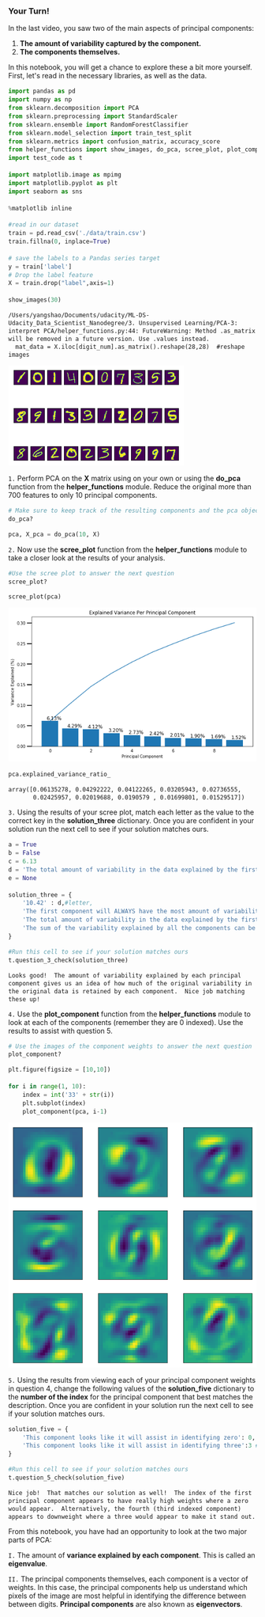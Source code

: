 
### Your Turn!

In the last video, you saw two of the main aspects of principal components:

1. **The amount of variability captured by the component.**
2. **The components themselves.**

In this notebook, you will get a chance to explore these a bit more yourself.  First, let's read in the necessary libraries, as well as the data.


```python
import pandas as pd
import numpy as np
from sklearn.decomposition import PCA
from sklearn.preprocessing import StandardScaler
from sklearn.ensemble import RandomForestClassifier
from sklearn.model_selection import train_test_split
from sklearn.metrics import confusion_matrix, accuracy_score
from helper_functions import show_images, do_pca, scree_plot, plot_component
import test_code as t

import matplotlib.image as mpimg
import matplotlib.pyplot as plt
import seaborn as sns

%matplotlib inline

#read in our dataset
train = pd.read_csv('./data/train.csv')
train.fillna(0, inplace=True)

# save the labels to a Pandas series target
y = train['label']
# Drop the label feature
X = train.drop("label",axis=1)

show_images(30)
```

    /Users/yangshao/Documents/udacity/ML-DS-Udacity_Data_Scientist_Nanodegree/3. Unsupervised Learning/PCA-3: interpret PCA/helper_functions.py:44: FutureWarning: Method .as_matrix will be removed in a future version. Use .values instead.
      mat_data = X.iloc[digit_num].as_matrix().reshape(28,28)  #reshape images



![png](output_1_1.png)


`1.` Perform PCA on the **X** matrix using on your own or using the **do_pca** function from the **helper_functions** module. Reduce the original more than 700 features to only 10 principal components.


```python
# Make sure to keep track of the resulting components and the pca object
do_pca?
```


```python
pca, X_pca = do_pca(10, X)
```

`2.` Now use the **scree_plot** function from the **helper_functions** module to take a closer look at the results of your analysis.


```python
#Use the scree plot to answer the next question
scree_plot?
```


```python
scree_plot(pca)
```


![png](output_7_0.png)



```python
pca.explained_variance_ratio_
```




    array([0.06135278, 0.04292222, 0.04122265, 0.03205943, 0.02736555,
           0.02425957, 0.02019688, 0.0190579 , 0.01699801, 0.01529517])



`3.` Using the results of your scree plot, match each letter as the value to the correct key in the **solution_three** dictionary.  Once you are confident in your solution run the next cell to see if your solution matches ours.


```python
a = True
b = False
c = 6.13
d = 'The total amount of variability in the data explained by the first two principal components'
e = None

solution_three = {
    '10.42' : d,#letter, 
    'The first component will ALWAYS have the most amount of variability explained.': a, #letter,
    'The total amount of variability in the data explained by the first component': c,#letter,
    'The sum of the variability explained by all the components can be greater than 100%': b#letter
}
```


```python
#Run this cell to see if your solution matches ours
t.question_3_check(solution_three)
```

    Looks good!  The amount of variability explained by each principal component gives us an idea of how much of the original variability in the original data is retained by each component.  Nice job matching these up!


`4.` Use the **plot_component** function from the **helper_functions** module to look at each of the components (remember they are 0 indexed).  Use the results to assist with question 5.


```python
# Use the images of the component weights to answer the next question
plot_component?
```


```python
plt.figure(figsize = [10,10])

for i in range(1, 10):
    index = int('33' + str(i))
    plt.subplot(index)
    plot_component(pca, i-1)
```


![png](output_14_0.png)


`5.` Using the results from viewing each of your principal component weights in question 4, change the following values of the **solution_five** dictionary to the **number of the index** for the principal component that best matches the description.  Once you are confident in your solution run the next cell to see if your solution matches ours.


```python
solution_five = {
    'This component looks like it will assist in identifying zero': 0, #number 0-9,
    'This component looks like it will assist in identifying three':3 #number 0-9
}
```


```python
#Run this cell to see if your solution matches ours
t.question_5_check(solution_five)
```

    Nice job!  That matches our solution as well!  The index of the first principal component appears to have really high weights where a zero would appear.  Alternatively, the fourth (third indexed component) appears to downweight where a three would appear to make it stand out.


From this notebook, you have had an opportunity to look at the two major parts of PCA:

`I.` The amount of **variance explained by each component**.  This is called an **eigenvalue**.

`II.` The principal components themselves, each component is a vector of weights.  In this case, the principal components help us understand which pixels of the image are most helpful in identifying the difference between between digits. **Principal components** are also known as **eigenvectors**.
